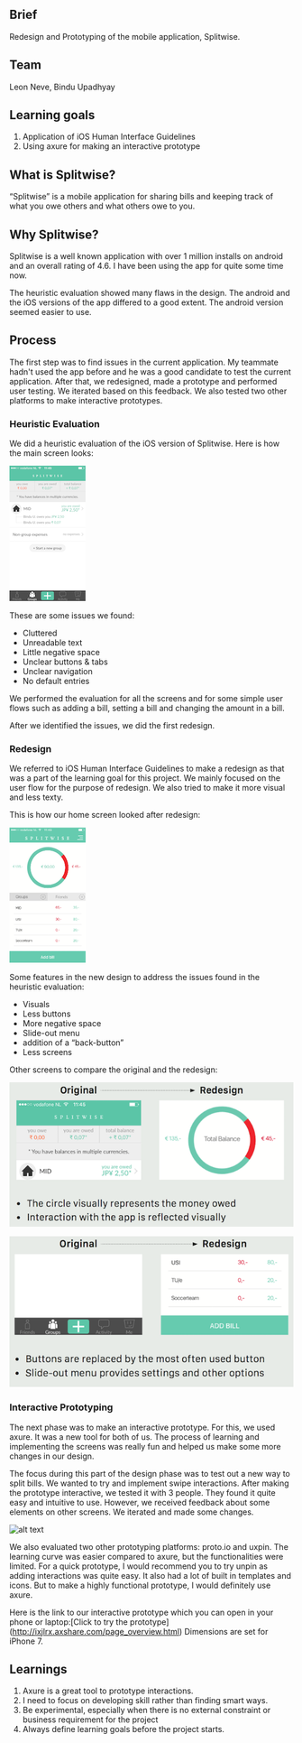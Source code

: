 ## Brief
Redesign and Prototyping of the mobile application, Splitwise.

## Team
Leon Neve, Bindu Upadhyay

## Learning goals
1. Application of iOS Human Interface Guidelines
2. Using axure for making an interactive prototype

## What is Splitwise?
“Splitwise” is a mobile application for sharing bills and keeping track of what you owe others and what others owe to you.

## Why Splitwise?
Splitwise is a well known application with over 1 million installs on android and an overall rating of 4.6. I have been using the app for quite some time now.

The heuristic evaluation showed many flaws in the design. The android and the iOS versions of the app differed to a good extent. The android version seemed easier to use.

## Process

The first step was to find issues in the current application. My teammate hadn't used the app before and he was a good candidate to test the current application. After that, we redesigned, made a prototype and performed user testing. We iterated based on this feedback. We also tested two other platforms to make interactive prototypes.

### Heuristic Evaluation
We did a heuristic evaluation of the iOS version of Splitwise.
Here is how the main screen looks:

![alt text](https://raw.githubusercontent.com/UpadhyayBindu/UpadhyayBindu.github.io/master/_posts/images/splitwise-old-home.png)

These are some issues we found:
* Cluttered
* Unreadable text
* Little negative space
* Unclear buttons & tabs
* Unclear navigation
* No default entries

We performed the evaluation for all the screens and for some simple user flows such as adding a bill, setting a bill and changing the amount in a bill.

After we identified the issues, we did the first redesign.

### Redesign
We referred to iOS Human Interface Guidelines to make a redesign as that was a part of the learning goal for this project. We mainly focused on the user flow for the purpose of redesign. We also tried to make it more visual and less texty.

This is how our home screen looked after redesign:

![alt text](https://raw.githubusercontent.com/UpadhyayBindu/UpadhyayBindu.github.io/master/_posts/images/splitwise-new-home.png)

Some features in the new design to address the issues found in the heuristic evaluation:

* Visuals
* Less buttons
* More negative space
* Slide-out menu
* addition of a “back-button”
* Less screens

Other screens to compare the original and the redesign:

![alt text](https://raw.githubusercontent.com/UpadhyayBindu/UpadhyayBindu.github.io/master/_posts/images/splitwise-compare-amount.png)

![alt text](https://raw.githubusercontent.com/UpadhyayBindu/UpadhyayBindu.github.io/master/_posts/images/splitwise-compare-buttons.png)

### Interactive Prototyping
The next phase was to make an interactive prototype. For this, we used axure. It was a new tool for both of us. The process of learning and implementing the screens was really fun and helped us make some more changes in our design.

The focus during this part of the design phase was to test out a new way to split bills. We wanted to try and implement swipe interactions. After making the prototype interactive, we tested it with 3 people. They found it quite easy and intuitive to use. However, we received feedback about some elements on other screens. We iterated and made some changes.

![alt text](https://raw.githubusercontent.com/UpadhyayBindu/UpadhyayBindu.github.io/master/_posts/images/splitwise-user-swipe.png)

We also evaluated two other prototyping platforms:
proto.io and uxpin. The learning curve was easier compared to axure, but the functionalities were limited. For a quick prototype, I would recommend you to try unpin as adding interactions was quite easy. It also had a lot of built in templates and icons.
But to make a highly functional prototype, I would definitely use axure.

Here is the link to our interactive prototype which you can open in your phone or laptop:[Click to try the prototype]
(http://ixjlrx.axshare.com/page_overview.html)
Dimensions are set for iPhone 7.

## Learnings
1. Axure is a great tool to prototype interactions.
2. I need to focus on developing skill rather than finding smart ways.
3. Be experimental, especially when there is no external constraint or business requirement for the project
4. Always define learning goals before the project starts.
